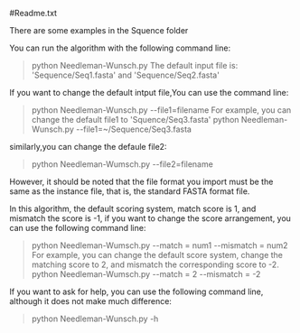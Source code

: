 #Readme.txt

There are some examples in the Squence folder

You can run the algorithm with the following command line:
> python Needleman-Wunsch.py
The default input file is:
'Sequence/Seq1.fasta'	and	'Sequence/Seq2.fasta'

If you want to change the default intput file,You can use the command line:
> python Needleman-Wunsch.py --file1=filename 
For example, you can change the default file1 to 'Squence/Seq3.fasta'
> python Needleman-Wunsch.py --file1=~/Sequence/Seq3.fasta

similarly,you can change the defaule file2:
> python Needleman-Wumsch.py --file2=filename

However, it should be noted that the file format you import must be the same as the instance file, that is, the standard FASTA format file.

In this algorithm, the default scoring system, match score is 1, and mismatch the score is -1, if you want to change the score arrangement, you can use the following command line:
> python Needleman-Wumsch.py --match = num1 --mismatch = num2
For example, you can change the default score system, change the matching score to 2, and mismatch the corresponding score to -2.
>python Needleman-Wumsch.py --match = 2 --mismatch = -2

If you want to ask for help, you can use the following command line, although it does not make much difference:
> python Needleman-Wunsch.py -h
